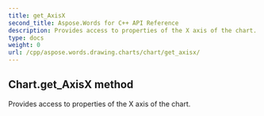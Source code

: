 ```yaml
---
title: get_AxisX
second_title: Aspose.Words for C++ API Reference
description: Provides access to properties of the X axis of the chart. 
type: docs
weight: 0
url: /cpp/aspose.words.drawing.charts/chart/get_axisx/
---
```

## Chart.get_AxisX method


Provides access to properties of the X axis of the chart.

